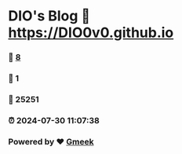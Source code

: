 # DIO's Blog :link: https://DIO0v0.github.io 
### :page_facing_up: [8](https://DIO0v0.github.io/tag.html) 
### :speech_balloon: 1 
### :hibiscus: 25251 
### :alarm_clock: 2024-07-30 11:07:38 
### Powered by :heart: [Gmeek](https://github.com/Meekdai/Gmeek)
